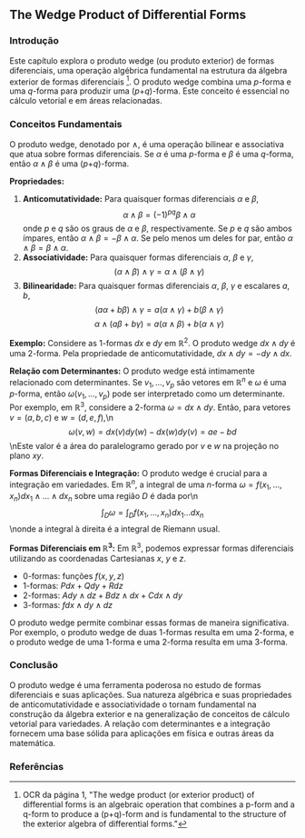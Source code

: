## The Wedge Product of Differential Forms

### Introdução
Este capítulo explora o produto wedge (ou produto exterior) de formas diferenciais, uma operação algébrica fundamental na estrutura da álgebra exterior de formas diferenciais [^1]. O produto wedge combina uma *p*-forma e uma *q*-forma para produzir uma (*p*+*q*)-forma. Este conceito é essencial no cálculo vetorial e em áreas relacionadas.

### Conceitos Fundamentais

O produto wedge, denotado por $\wedge$, é uma operação bilinear e associativa que atua sobre formas diferenciais. Se $\alpha$ é uma *p*-forma e $\beta$ é uma *q*-forma, então $\alpha \wedge \beta$ é uma (*p*+*q*)-forma.

**Propriedades:**
1.  **Anticomutatividade:** Para quaisquer formas diferenciais $\alpha$ e $\beta$,
    $$\alpha \wedge \beta = (-1)^{pq} \beta \wedge \alpha$$
    onde *p* e *q* são os graus de $\alpha$ e $\beta$, respectivamente. Se *p* e *q* são ambos ímpares, então $\alpha \wedge \beta = -\beta \wedge \alpha$. Se pelo menos um deles for par, então $\alpha \wedge \beta = \beta \wedge \alpha$.
2. **Associatividade:** Para quaisquer formas diferenciais $\alpha$, $\beta$ e $\gamma$,
    $$(\alpha \wedge \beta) \wedge \gamma = \alpha \wedge (\beta \wedge \gamma)$$
3. **Bilinearidade:** Para quaisquer formas diferenciais $\alpha$, $\beta$, $\gamma$ e escalares *a*, *b*,
    $$(a\alpha + b\beta) \wedge \gamma = a(\alpha \wedge \gamma) + b(\beta \wedge \gamma)$$
    $$\alpha \wedge (a\beta + b\gamma) = a(\alpha \wedge \beta) + b(\alpha \wedge \gamma)$$

**Exemplo:**
Considere as 1-formas $dx$ e $dy$ em $\mathbb{R}^2$. O produto wedge $dx \wedge dy$ é uma 2-forma. Pela propriedade de anticomutatividade, $dx \wedge dy = -dy \wedge dx$.

**Relação com Determinantes:**
O produto wedge está intimamente relacionado com determinantes. Se $v_1, ..., v_p$ são vetores em $\mathbb{R}^n$ e $\omega$ é uma *p*-forma, então $\omega(v_1, ..., v_p)$ pode ser interpretado como um determinante. Por exemplo, em $\mathbb{R}^3$, considere a 2-forma $\omega = dx \wedge dy$. Então, para vetores $v = (a, b, c)$ e $w = (d, e, f)$,\n$$\omega(v, w) = dx(v)dy(w) - dx(w)dy(v) = ae - bd$$\nEste valor é a área do paralelogramo gerado por *v* e *w* na projeção no plano *xy*.

**Formas Diferenciais e Integração:**
O produto wedge é crucial para a integração em variedades. Em $\mathbb{R}^n$, a integral de uma *n*-forma $\omega = f(x_1, ..., x_n) dx_1 \wedge ... \wedge dx_n$ sobre uma região *D* é dada por\n$$\int_D \omega = \int_D f(x_1, ..., x_n) dx_1 ... dx_n$$\nonde a integral à direita é a integral de Riemann usual.

**Formas Diferenciais em $\mathbb{R}^3$:**
Em $\mathbb{R}^3$, podemos expressar formas diferenciais utilizando as coordenadas Cartesianas *x*, *y* e *z*.
*   0-formas: funções $f(x, y, z)$
*   1-formas: $Pdx + Qdy + Rdz$
*   2-formas: $Ady \wedge dz + Bdz \wedge dx + Cdx \wedge dy$
*   3-formas: $fdx \wedge dy \wedge dz$

O produto wedge permite combinar essas formas de maneira significativa. Por exemplo, o produto wedge de duas 1-formas resulta em uma 2-forma, e o produto wedge de uma 1-forma e uma 2-forma resulta em uma 3-forma.

### Conclusão
O produto wedge é uma ferramenta poderosa no estudo de formas diferenciais e suas aplicações. Sua natureza algébrica e suas propriedades de anticomutatividade e associatividade o tornam fundamental na construção da álgebra exterior e na generalização de conceitos de cálculo vetorial para variedades. A relação com determinantes e a integração fornecem uma base sólida para aplicações em física e outras áreas da matemática.

### Referências
[^1]: OCR da página 1, "The wedge product (or exterior product) of differential forms is an algebraic operation that combines a p-form and a q-form to produce a (p+q)-form and is fundamental to the structure of the exterior algebra of differential forms."
<!-- END -->